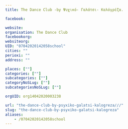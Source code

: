 ```yaml
---
title: The Dance Club -by Ψυχικό- Γαλάτσι- Καλόγρέζα.

facebook:

website:
organisation: The Dance Club 
facebookorg:
websiteorg:
UID: "07042020142058school"
cities: ""
perioxi: ""
address: ""

places: [""]
categories: [""]
subcategories: [""]
categoryNoSLug: [""]
subcategoriesNoSLug: [""]

orgUID: org14042020003238

url: "the-dance-club-by-psyxiko-galatsi-kalogreza///"
slug: "the-dance-club-by-psyxiko-galatsi-kalogreza"
aliases:
    - /07042020142058school
---
```





